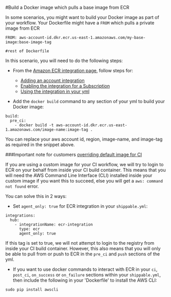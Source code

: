#Build a Docker image which pulls a base image from ECR

In some scenarios, you might want to build your Docker image as part of your workflow. Your Dockerfile might have a `FROM` which pulls a private image from ECR

```
FROM: aws-account-id.dkr.ecr.us-east-1.amazonaws.com/my-base-image:base-image-tag

#rest of Dockerfile

```

In this scenario, you will need to do the following steps:

* From the [Amazon ECR integration page](../../../../../integrations/imageRegistries/ecr/), follow steps for:
    - [Adding an account integration](../../../../../integrations/imageRegistries/ecr/#addAccountIntegration)
    - [Enabling the integration for a Subscription](../../../../../integrations/imageRegistries/ecr/#addSubscriptionIntegration)
    - [Using the integration in your yml](../../../../../integrations/imageRegistries/ecr/#useIntegrationYml)

* Add the `docker build` command to any section of your yml to build your Docker image:

```
build:
  pre_ci:
    - docker build -t aws-account-id.dkr.ecr.us-east-1.amazonaws.com/image-name:image-tag .

```

You can replace your aws account id, region, image-name, and image-tag as required in the snippet above.


###Important note for customers [overriding default image for CI](../../../../../ci/shippableyml.md#pre-ci-boot)

If you are using a custom image for your CI workflow, we will try to login to ECR on your behalf from inside your CI build container. This means that you will need the AWS Command Line Interface (CLI) installed inside your custom image if you want this to succeed, else you will get a `aws: command not found` error.

You can solve this in 2 ways:

* Set `agent_only: true` for ECR integration in your `shippable.yml`:

```
integrations:
  hub:
    - integrationName: ecr-integration
      type: ecr
      agent_only: true

```

If this tag is set to true, we will not attempt to login to the registry from inside your CI build container. However, this also means that you will only be able to pull from or push to ECR in the `pre_ci` and `push` sections of the yml.

* If you want to use docker commands to interact with ECR in your `ci`, `post_ci`, `on_success` or `on_failure` sections within your `shippable.yml`, then include the following in your 'Dockerfile' to install the AWS CLI:

```
sudo pip install awscli

```
